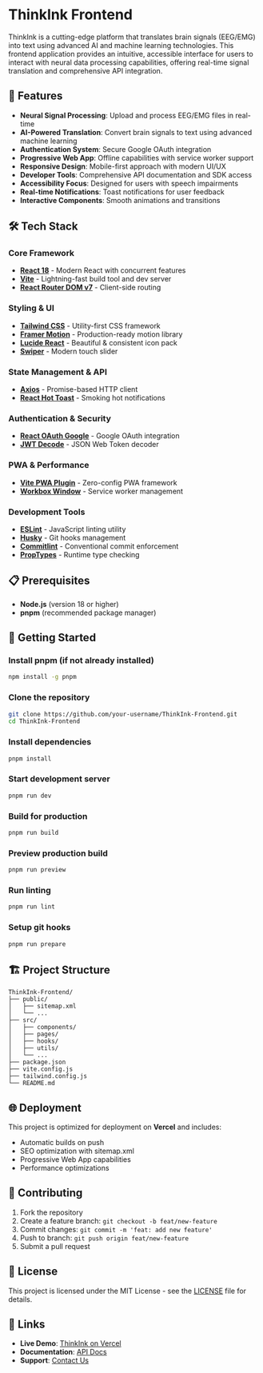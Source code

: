 # ThinkInk Frontend

ThinkInk is a cutting-edge platform that translates brain signals (EEG/EMG) into text using advanced AI and machine learning technologies. This frontend application provides an intuitive, accessible interface for users to interact with neural data processing capabilities, offering real-time signal translation and comprehensive API integration.

## 🚀 Features

- **Neural Signal Processing**: Upload and process EEG/EMG files in real-time
- **AI-Powered Translation**: Convert brain signals to text using advanced machine learning
- **Authentication System**: Secure Google OAuth integration
- **Progressive Web App**: Offline capabilities with service worker support
- **Responsive Design**: Mobile-first approach with modern UI/UX
- **Developer Tools**: Comprehensive API documentation and SDK access
- **Accessibility Focus**: Designed for users with speech impairments
- **Real-time Notifications**: Toast notifications for user feedback
- **Interactive Components**: Smooth animations and transitions

## 🛠️ Tech Stack

### Core Framework

- **[React 18](https://react.dev/)** - Modern React with concurrent features
- **[Vite](https://vitejs.dev/)** - Lightning-fast build tool and dev server
- **[React Router DOM v7](https://reactrouter.com/)** - Client-side routing

### Styling & UI

- **[Tailwind CSS](https://tailwindcss.com/)** - Utility-first CSS framework
- **[Framer Motion](https://www.framer.com/motion/)** - Production-ready motion library
- **[Lucide React](https://lucide.dev/)** - Beautiful & consistent icon pack
- **[Swiper](https://swiperjs.com/)** - Modern touch slider

### State Management & API

- **[Axios](https://axios-http.com/)** - Promise-based HTTP client
- **[React Hot Toast](https://react-hot-toast.com/)** - Smoking hot notifications

### Authentication & Security

- **[React OAuth Google](https://github.com/MomenSherif/react-oauth)** - Google OAuth integration
- **[JWT Decode](https://github.com/auth0/jwt-decode)** - JSON Web Token decoder

### PWA & Performance

- **[Vite PWA Plugin](https://vite-pwa-org.netlify.app/)** - Zero-config PWA framework
- **[Workbox Window](https://developer.chrome.com/docs/workbox/)** - Service worker management

### Development Tools

- **[ESLint](https://eslint.org/)** - JavaScript linting utility
- **[Husky](https://typicode.github.io/husky/)** - Git hooks management
- **[Commitlint](https://commitlint.js.org/)** - Conventional commit enforcement
- **[PropTypes](https://www.npmjs.com/package/prop-types)** - Runtime type checking

## 📋 Prerequisites

- **Node.js** (version 18 or higher)
- **pnpm** (recommended package manager)

## 🚦 Getting Started

### Install pnpm (if not already installed)

```bash
npm install -g pnpm
```

### Clone the repository

```bash
git clone https://github.com/your-username/ThinkInk-Frontend.git
cd ThinkInk-Frontend
```

### Install dependencies

```bash
pnpm install
```

### Start development server

```bash
pnpm run dev
```

### Build for production

```bash
pnpm run build
```

### Preview production build

```bash
pnpm run preview
```

### Run linting

```bash
pnpm run lint
```

### Setup git hooks

```bash
pnpm run prepare
```

## 🏗️ Project Structure

```
ThinkInk-Frontend/
├── public/
│   ├── sitemap.xml
│   └── ...
├── src/
│   ├── components/
│   ├── pages/
│   ├── hooks/
│   ├── utils/
│   └── ...
├── package.json
├── vite.config.js
├── tailwind.config.js
└── README.md
```

## 🌐 Deployment

This project is optimized for deployment on **Vercel** and includes:

- Automatic builds on push
- SEO optimization with sitemap.xml
- Progressive Web App capabilities
- Performance optimizations

## 🤝 Contributing

1. Fork the repository
2. Create a feature branch: `git checkout -b feat/new-feature`
3. Commit changes: `git commit -m 'feat: add new feature'`
4. Push to branch: `git push origin feat/new-feature`
5. Submit a pull request

## 📄 License

This project is licensed under the MIT License - see the [LICENSE](LICENSE) file for details.

## 🔗 Links

- **Live Demo**: [ThinkInk on Vercel](https://thinkink.vercel.app/)
- **Documentation**: [API Docs](https://thinkink.vercel.app/docs)
- **Support**: [Contact Us](https://thinkink.vercel.app/contact)
